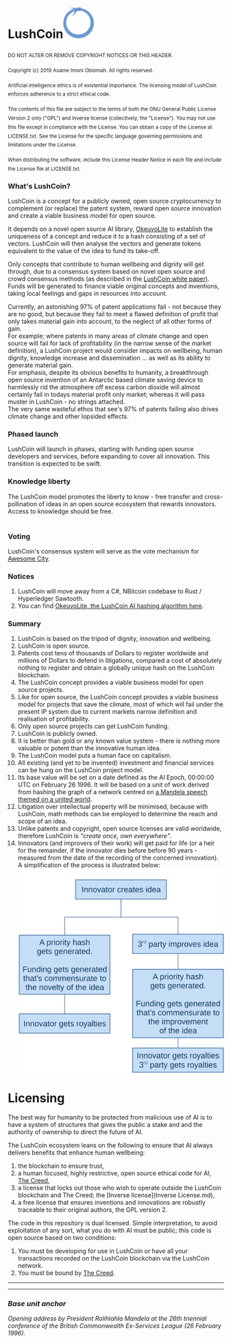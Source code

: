 # LushCoin![Logo](Images/logo.png?raw=true)

<sub>DO NOT ALTER OR REMOVE COPYRIGHT NOTICES OR THIS HEADER.</sub>

<sub>Copyright (c) 2019 Asame Imoni Obiomah. All rights reserved.</sub>

<sub>Artificial intelligence ethics is of existential importance.</sub>
<sub>The licensing model of LushCoin enforces adherence to a strict ethical code.</sub>

<sub>The contents of this file are subject to the terms of both the GNU
General Public License Version 2 only ("GPL") and Inverse license (collectively, the "License").  You may not use this file except in compliance with the License.  You can
obtain a copy of the License at LICENSE.txt.  See the License for the specific
language governing permissions and limitations under the License.</sub>

<sub>When distributing the software, include this License Header Notice in each
file and include the License file at LICENSE.txt.</sub>

### What's LushCoin?

LushCoin is a concept for a publicly owned, open source cryptocurrency to complement (or replace) the patent system, reward open source innovation and create a viable business model for open source.

It depends on a novel open source AI library, [OkeuvoLite](https://github.com/Grand-Axe/Okeuvo-Lite) to establish the uniqueness of a concept and reduce it to a hash consisting of a set of vectors. LushCoin will then analyse the vectors and generate tokens equivalent to the value of the idea to fund its take-off.

Only concepts that contribute to human wellbeing and dignity will get through, due to a consensus system based on novel open source and crowd consensus methods (as described in the [LushCoin white paper)](https://github.com/Grand-Axe/LushCoin/raw/master/Docs/LushCoinWhitePaper.pdf). <br />Funds will be generated to finance viable original concepts and inventions, taking local feelings and gaps in resources into account.

Currently, an astonishing 97% of patent applications fail - not because they are no good, but because they fail to meet a flawed definition of profit that only takes material gain into account, to the neglect of all other forms of gain. <br />For example; where patents in many areas of climate change and open source will fail for lack of profitability (in the narrow sense of the market definition), a LushCoin project would consider impacts on wellbeing, human dignity, knowledge increase and dissemination ... as well as its ability to generate material gain. <br />For emphasis, despite its obvious benefits to humanity, a breakthrough open source invention of an Antarctic based climate saving device to harmlessly rid the atmosphere off excess carbon dioxide will almost certainly fail in todays material profit only market; whereas it will pass muster in LushCoin - no strings attached.<br />The very same wasteful ethos that see's 97% of patents failing also drives climate change and other lopsided effects.

### Phased launch

LushCoin will launch in phases, starting with funding open source developers and services, before expanding to cover all innovation. This transition is expected to be swift.<br />

### Knowledge liberty

The LushCoin model promotes the liberty to know - free transfer and cross-pollination of ideas in an open source ecosystem that rewards innovators. Access to knowledge should be free.<br /><br />

### Voting

LushCoin's consensus system will serve as the vote mechanism for [Awesome City](https://github.com/Grand-Axe/Awesome-City).<br />


### Notices

1. LushCoin will move away from a C#, NBitcoin codebase to Rust / Hyperledger Sawtooth.
2. You can find [OkeuvoLite, the LushCoin AI hashing algorithm here](https://github.com/Grand-Axe/Okeuvo-Lite).



### Summary

1. LushCoin is based on the tripod of dignity, innovation and wellbeing.
2. LushCoin is open source.
3. Patents cost tens of thousands of Dollars to register worldwide and millions of Dollars to defend in litigations, compared a cost of absolutely nothing to register and obtain a globally unique hash on the LushCoin blockchain.
4. The LushCoin concept provides a viable business model for open source projects.
5. Like for open source, the LushCoin concept provides a viable business model for projects that save the climate, most of which will fail under the present IP system due to current markets narrow definition and realisation of profitability.
6. Only open source projects can get LushCoin funding.
7. LushCoin is publicly owned.
8. It is better than gold or any known value system - there is nothing more valuable or potent than the  innovative human idea.
9. The LushCoin model puts a human face on capitalism.
10. All existing (and yet to be invented) investment and financial services can be hung on the LushCoin project model.
11. Its base value will be set on a date defined as the AI Epoch, 00:00:00 UTC on February 26 1996. It will be based on a unit of work derived from hashing the graph of a network centred on [a Mandela speech themed on a united world](#base-unit-anchor).
12. Litigation over intellectual property will be minimised, because with LushCoin, math methods can be employed to determine the reach and scope of an idea.
13. Unlike patents and copyright, open source licenses are valid worldwide, therefore LushCoin is *"create once, own everywhere"*.
14. Innovators (and improvers of their work) will get paid for life (or a heir for the remainder, if the innovator dies before before 90 years - measured from the date of the recording of the concerned innovation). A simplification of the process is illustrated below: <br />
    ![Overview](Images/overview.png?raw=true)



# Licensing

The best way for humanity to be protected from malicious use of AI is to have a system of structures that gives the public a stake and and the authority of ownership to direct the future of AI.

The LushCoin ecosystem leans on the following to ensure that AI always delivers benefits that enhance human wellbeing:
1. the blockchain to ensure trust,
2. a human focused, highly restrictive, open source ethical code for AI, [The Creed](https://github.com/Grand-Axe/The-Creed),
3. a license that locks out those who wish to operate outside the LushCoin blockchain and The Creed; the [Inverse license](Inverse License.md),
4. a free license that ensures inventions and innovations are robustly traceable to their original authors, the GPL version 2.

The code in this repository is dual licensed. Simple interpretation, to avoid exploitation of any sort, what you do with AI must be public; this code is open source based on two conditions:

1. You must be developing for use in LushCoin or have all your transactions recorded on the LushCoin blockchain via the LushCoin network.
2. You must be bound by [The Creed](https://github.com/Grand-Axe/The-Creed).

------

------



### *Base unit anchor*
*Opening address by President Rolihlahla Mandela at the 26th triennial conference of the British Commonwealth Ex-Services League (26 February 1996).* 

